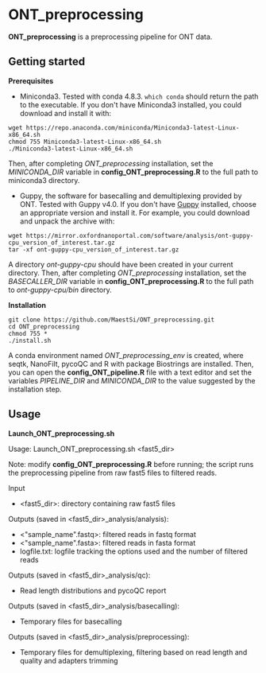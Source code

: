 # ONT_preprocessing
**ONT_preprocessing** is a preprocessing pipeline for ONT data.

## Getting started

**Prerequisites**

* Miniconda3.
Tested with conda 4.8.3.
```which conda``` should return the path to the executable.
If you don't have Miniconda3 installed, you could download and install it with:
```
wget https://repo.anaconda.com/miniconda/Miniconda3-latest-Linux-x86_64.sh
chmod 755 Miniconda3-latest-Linux-x86_64.sh
./Miniconda3-latest-Linux-x86_64.sh
```

Then, after completing _ONT_preprocessing_ installation, set the _MINICONDA_DIR_ variable in **config_ONT_preprocessing.R** to the full path to miniconda3 directory.

* Guppy, the software for basecalling and demultiplexing provided by ONT. Tested with Guppy v4.0.
If you don't have [Guppy](https://community.nanoporetech.com/downloads) installed, choose an appropriate version and install it.
For example, you could download and unpack the archive with:
```
wget https://mirror.oxfordnanoportal.com/software/analysis/ont-guppy-cpu_version_of_interest.tar.gz
tar -xf ont-guppy-cpu_version_of_interest.tar.gz
```
A directory _ont-guppy-cpu_ should have been created in your current directory.
Then, after completing _ONT_preprocessing_ installation, set the _BASECALLER_DIR_ variable in **config_ONT_preprocessing.R** to the full path to _ont-guppy-cpu/bin_ directory.

**Installation**

```
git clone https://github.com/MaestSi/ONT_preprocessing.git
cd ONT_preprocessing
chmod 755 *
./install.sh
```

A conda environment named _ONT_preprocessing\_env_ is created, where seqtk, NanoFilt, pycoQC and R with package Biostrings are installed.
Then, you can open the **config_ONT_pipeline.R** file with a text editor and set the variables _PIPELINE_DIR_ and _MINICONDA_DIR_ to the value suggested by the installation step.

## Usage
**Launch_ONT_preprocessing.sh**

Usage:
Launch_ONT_preprocessing.sh \<fast5_dir\>

Note: modify **config_ONT_preprocessing.R** before running; the script runs the preprocessing pipeline from raw fast5 files to filtered reads.

Input
* \<fast5_dir\>: directory containing raw fast5 files

Outputs (saved in \<fast5_dir\>\_analysis/analysis):

* \<"sample_name".fastq\>: filtered reads in fastq format
* \<"sample_name".fasta\>: filtered reads in fasta format
* logfile.txt: logfile tracking the options used and the number of filtered reads

Outputs (saved in \<fast5_dir\>\_analysis/qc):
* Read length distributions and pycoQC report

Outputs (saved in \<fast5_dir\>\_analysis/basecalling):
* Temporary files for basecalling

Outputs (saved in \<fast5_dir\>\_analysis/preprocessing):
* Temporary files for demultiplexing, filtering based on read length and quality and adapters trimming
